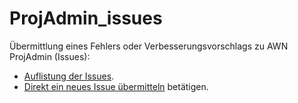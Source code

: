 # ProjAdmin_issues

Übermittlung eines Fehlers oder Verbesserungsvorschlags zu AWN ProjAdmin (Issues): 

* [Auflistung der Issues](https://github.com/nicpitsch/ProjAdmin_issues/issues). 
* [Direkt ein neues Issue übermitteln](https://github.com/nicpitsch/ProjAdmin_issues/issues/new/choose) betätigen.
